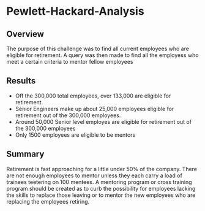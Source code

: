 # Pewlett-Hackard-Analysis
## Overview
The purpose of this challenge was to find all current employees who are eligible for retirement. A query was then made to find all the employess who meet a certain criteria to mentor fellow employees
## Results
* Off the 300,000 total employees, over 133,000 are eligible for retirement.
* Senior Engineers make up about 25,000 employees eligible for retirement out of the 300,000 employees.
* Around 50,000 Senior level employes are eligible for retirement out of the 300,000 employees
* Only 1500 employees are eligible to be mentors
## Summary
Retirement is fast approaching for a little under 50% of the company. There are not enough employees to mentor unless they each carry a load of trainees teetering on 100 mentees. A mentoring program or cross training program should be created as to curb the possibility for employees lacking the skills to replace those leaving or to mentor the new employees who are replacing the employees retiring.
